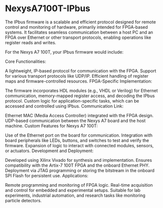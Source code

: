 # NexysA7100T-IPbus

The IPbus firmware is a scalable and efficient protocol designed for remote control and monitoring of hardware, primarily intended for FPGA-based systems. It facilitates seamless communication between a host PC and an FPGA over Ethernet or other transport protocols, enabling operations like register reads and writes.

For the Nexys A7 100T, your IPbus firmware would include:

Core Functionalities:

A lightweight, IP-based protocol for communication with the FPGA.
Support for various transport protocols like UDP/IP.
Efficient handling of register maps and firmware-controlled resources.
FPGA-Specific Implementation:

The firmware incorporates HDL modules (e.g., VHDL or Verilog) for Ethernet communication, memory-mapped register access, and decoding the IPbus protocol.
Custom logic for application-specific tasks, which can be accessed and controlled using IPbus.
Communication Link:

Ethernet MAC (Media Access Controller) integrated with the FPGA design.
UDP-based communication between the Nexys A7 board and the host machine.
Custom Features for Nexys A7 100T:

Use of the Ethernet port on the board for communication.
Integration with board peripherals like LEDs, buttons, and switches to test and verify the firmware.
Expansion of logic to interact with connected modules, sensors, or actuators.
Development and Deployment:

Developed using Xilinx Vivado for synthesis and implementation.
Ensures compatibility with the Artix-7 100T FPGA and the onboard Ethernet PHY.
Deployment via JTAG programming or storing the bitstream in the onboard SPI Flash for persistent use.
Applications:

Remote programming and monitoring of FPGA logic.
Real-time acquisition and control for embedded and experimental setups.
Suitable for lab experiments, industrial automation, and research tasks like monitoring particle detectors.
